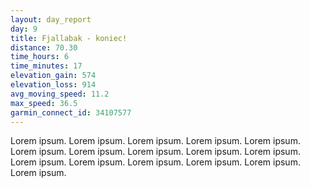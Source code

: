 ```yaml
---
layout: day_report
day: 9
title: Fjallabak - koniec!
distance: 70.30
time_hours: 6
time_minutes: 17
elevation_gain: 574
elevation_loss: 914
avg_moving_speed: 11.2
max_speed: 36.5
garmin_connect_id: 34107577
---
```


Lorem ipsum. Lorem ipsum. Lorem ipsum. Lorem ipsum. Lorem ipsum. Lorem ipsum. Lorem ipsum. Lorem ipsum.
Lorem ipsum. Lorem ipsum. Lorem ipsum. Lorem ipsum. Lorem ipsum. Lorem ipsum. Lorem ipsum. Lorem ipsum.
